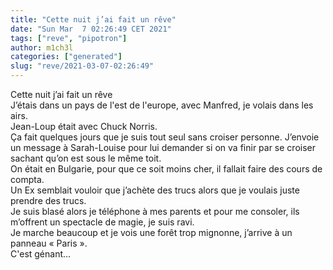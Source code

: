 ```yaml
---
title: "Cette nuit j’ai fait un rêve"
date: "Sun Mar  7 02:26:49 CET 2021"
tags: ["reve", "pipotron"]
author: m1ch3l
categories: ["generated"]
slug: "reve/2021-03-07-02:26:49"
---
```


Cette nuit j’ai fait un rêve<br>
J’étais dans un pays de l'est de l'europe, avec Manfred, je volais dans les airs.<br>
Jean-Loup était avec Chuck Norris.<br>
Ça fait quelques jours que je suis tout seul sans croiser personne. J’envoie un message à Sarah-Louise pour lui demander si on va finir par se croiser sachant qu’on est sous le même toit.<br>
On était en Bulgarie, pour que ce soit moins cher, il fallait faire des cours de compta.<br>
Un Ex semblait vouloir que j’achète des trucs alors que je voulais juste prendre des trucs.<br>
Je suis blasé alors je téléphone à mes parents et pour me consoler, ils m’offrent un spectacle de magie, je suis ravi.<br>
Je marche beaucoup et je vois une forêt trop mignonne, j’arrive à un panneau « Paris ».<br>
C'est génant...<br>

